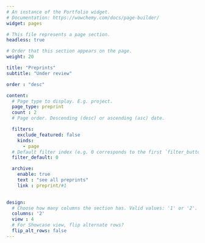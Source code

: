 ```yaml
---
# An instance of the Portfolio widget.
# Documentation: https://wowchemy.com/docs/page-builder/
widget: pages

# This file represents a page section.
headless: true

# Order that this section appears on the page.
weight: 20

title: "Preprints"
subtitle: "Under review"

order : "desc"

content:
  # Page type to display. E.g. project.
  page_type: preprint
  count : 2
  # Page order. Descending (desc) or ascending (asc) date.

  filters:
    exclude_featured: false
    kinds:
      - page
  # Default filter index (e.g. 0 corresponds to the first `filter_button` instance below).
  filter_default: 0

  archive:
    enable: true
    text : "see all preprints"
    link : preprint/#1
  

design:
  # Choose how many columns the section has. Valid values: '1' or '2'.
  columns: '2'
  view : 4
  # For Showcase view, flip alternate rows?
  flip_alt_rows: false
---
```

  